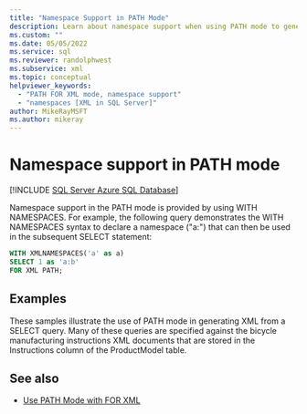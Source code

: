 ```yaml
---
title: "Namespace Support in PATH Mode"
description: Learn about namespace support when using PATH mode to generate XML from a SELECT query.
ms.custom: ""
ms.date: 05/05/2022
ms.service: sql
ms.reviewer: randolphwest
ms.subservice: xml
ms.topic: conceptual
helpviewer_keywords:
  - "PATH FOR XML mode, namespace support"
  - "namespaces [XML in SQL Server]"
author: MikeRayMSFT
ms.author: mikeray
---
```

# Namespace support in PATH mode

[!INCLUDE [SQL Server Azure SQL Database](../../includes/applies-to-version/sql-asdb-asdbmi.md)]

Namespace support in the PATH mode is provided by using WITH NAMESPACES. For example, the following query demonstrates the WITH NAMESPACES syntax to declare a namespace ("a:") that can then be used in the subsequent SELECT statement:

```sql
WITH XMLNAMESPACES('a' as a)
SELECT 1 as 'a:b'
FOR XML PATH;
```

## Examples

These samples illustrate the use of PATH mode in generating XML from a SELECT query. Many of these queries are specified against the bicycle manufacturing instructions XML documents that are stored in the Instructions column of the ProductModel table.

## See also

- [Use PATH Mode with FOR XML](../../relational-databases/xml/use-path-mode-with-for-xml.md)
